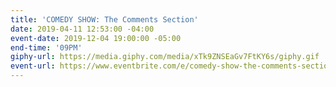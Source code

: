 ```yaml
---
title: 'COMEDY SHOW: The Comments Section'
date: 2019-04-11 12:53:00 -04:00
event-date: 2019-12-04 19:00:00 -05:00
end-time: '09PM'
giphy-url: https://media.giphy.com/media/xTk9ZNSEaGv7FtKY6s/giphy.gif
event-url: https://www.eventbrite.com/e/comedy-show-the-comments-section-tickets-83752165983
---
```


